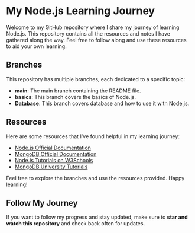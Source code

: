 # My Node.js Learning Journey

Welcome to my GitHub repository where I share my journey of learning Node.js. This repository contains all the resources and notes I have gathered along the way. Feel free to follow along and use these resources to aid your own learning.

## Branches

This repository has multiple branches, each dedicated to a specific topic:

- **main**: The main branch containing the README file.
- **basics**: This branch covers the basics of Node.js.
- **Database**: This branch covers database and how to use it with Node.js.


## Resources
Here are some resources that I've found helpful in my learning journey:

- [Node.js Official Documentation](https://nodejs.org/en/docs/)
- [MongoDB Official Documentation](https://www.mongodb.com/docs/)
- [Node.js Tutorials on W3Schools](https://www.w3schools.com/nodejs/)
- [MongoDB University Tutorials](https://university.mongodb.com/)

Feel free to explore the branches and use the resources provided. Happy learning!

## Follow My Journey
If you want to follow my progress and stay updated, make sure to **star and watch this repository** and check back often for updates.
